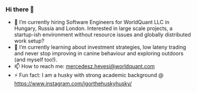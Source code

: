 ### Hi there 👋

- 🔭 I’m currently hiring Software Engineers for WorldQuant LLC in Hungary, Russia and London. Interested in large scale projects, a startup-ish environment without resource issues and globally distributed work setup? 
- 🌱 I’m currently learning about investment strategies, low lateny trading and never stop improving in canine behaviour and exploring outdoors (and myself too!).
- 📫 How to reach me: mercedesz.hevesi@worldquant.com 
- ⚡ Fun fact: I am a husky with strong academic background @  https://www.instagram.com/igorthehuskyhusky/
